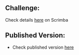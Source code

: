 ## Challenge:
Check details [here](https://scrimba.com/learn/weeklychallenge/the-weekly-web-dev-challenge-magic-8-ball-latest-challenge-code-to-win-cof8145a08f203bef69f3cdc1) on Scrimba

## Published Version:
* Check published version [here](https://thetechjournal.github.io/challenge-magic-ball/)